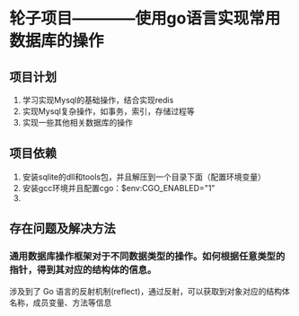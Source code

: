 # 轮子项目————使用go语言实现常用数据库的操作

## 项目计划
1. 学习实现Mysql的基础操作，结合实现redis
2. 实现Mysql复杂操作，如事务，索引，存储过程等
3. 实现一些其他相关数据库的操作

## 项目依赖
1. 安装sqlite的dll和tools包，并且解压到一个目录下面（配置环境变量）
2. 安装gcc环境并且配置cgo：$env:CGO_ENABLED="1"
3. 

## 存在问题及解决方法

### 通用数据库操作框架对于不同数据类型的操作。如何根据任意类型的指针，得到其对应的结构体的信息。

涉及到了 Go 语言的反射机制(reflect)，通过反射，可以获取到对象对应的结构体名称，成员变量、方法等信息